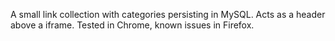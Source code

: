 A small link collection with categories persisting in MySQL. Acts as a header
above a iframe. Tested in Chrome, known issues in Firefox.
